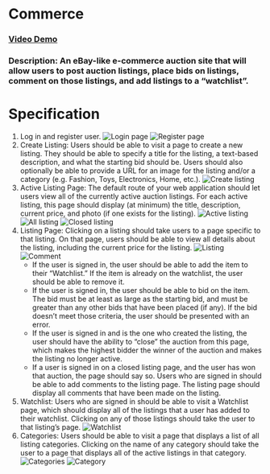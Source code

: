 # Commerce
### [Video Demo](https://www.youtube.com/watch?v=CA5mGlBlIX0)
### Description: An eBay-like e-commerce auction site that will allow users to post auction listings, place bids on listings, comment on those listings, and add listings to a “watchlist”.

# Specification
1. Log in and register user.
![Login page](./static/user_login.png)
![Register page](./static/user_register.png)
2. Create Listing: Users should be able to visit a page to create a new listing. They should be able to specify a title for the listing, a text-based description, and what the starting bid should be. Users should also optionally be able to provide a URL for an image for the listing and/or a category (e.g. Fashion, Toys, Electronics, Home, etc.).
![Create listing](./static/listings_create.png)
3. Active Listing Page: The default route of your web application should let users view all of the currently active auction listings. For each active listing, this page should display (at minimum) the title, description, current price, and photo (if one exists for the listing).
![Active listing](./static/listings_active.png)
![All listing](./static/listings_all.png)
![Closed listing](./static/listings_closed.png)
4. Listing Page: Clicking on a listing should take users to a page specific to that listing. On that page, users should be able to view all details about the listing, including the current price for the listing. 
![Listing](./static/listing.png)
![Comment](./static/listing_comment.png)
    - If the user is signed in, the user should be able to add the item to their “Watchlist.” If the item is already on the watchlist, the user should be able to remove it.
    - If the user is signed in, the user should be able to bid on the item. The bid must be at least as large as the starting bid, and must be greater than any other bids that have been placed (if any). If the bid doesn’t meet those criteria, the user should be presented with an error.
    - If the user is signed in and is the one who created the listing, the user should have the ability to “close” the auction from this page, which makes the highest bidder the winner of the auction and makes the listing no longer active.
    - If a user is signed in on a closed listing page, and the user has won that auction, the page should say so.
Users who are signed in should be able to add comments to the listing page. The listing page should display all comments that have been made on the listing.
5. Watchlist: Users who are signed in should be able to visit a Watchlist page, which should display all of the listings that a user has added to their watchlist. Clicking on any of those listings should take the user to that listing’s page.
![Watchlist](./static/listings_watchlist.png)
6. Categories: Users should be able to visit a page that displays a list of all listing categories. Clicking on the name of any category should take the user to a page that displays all of the active listings in that category.
![Categories](./static/listings_categories.png)
![Category](./static/listings_categories2.png)
